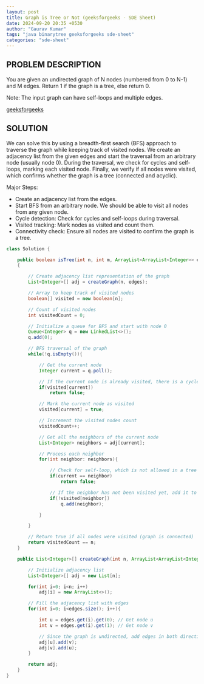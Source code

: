 ```yaml
---
layout: post
title: Graph is Tree or Not (geeksforgeeks - SDE Sheet)
date: 2024-09-20 20:35 +0530
author: "Gaurav Kumar"
tags: "java binarytree geeksforgeeks sde-sheet"
categories: "sde-sheet"
---
```


## PROBLEM DESCRIPTION

You are given an undirected graph of N nodes (numbered from 0 to N-1) and M edges. Return 1 if the graph is a tree, else return 0.

Note: The input graph can have self-loops and multiple edges.

[geeksforgeeks](https://www.geeksforgeeks.org/problems/is-it-a-tree/1?page=8)

## SOLUTION

We can solve this by using a breadth-first search (BFS) approach to traverse the graph while keeping track of visited nodes. We create an adjacency list from the given edges and start the traversal from an arbitrary node (usually node 0). During the traversal, we check for cycles and self-loops, marking each visited node. Finally, we verify if all nodes were visited, which confirms whether the graph is a tree (connected and acyclic).

Major Steps:

- Create an adjacency list from the edges.
- Start BFS from an arbitrary node. We should be able to visit all nodes from any given node.
- Cycle detection: Check for cycles and self-loops during traversal.
- Visited tracking: Mark nodes as visited and count them.
- Connectivity check: Ensure all nodes are visited to confirm the graph is a tree.

```java
class Solution {

    public boolean isTree(int n, int m, ArrayList<ArrayList<Integer>> edges)
    {

        // Create adjacency list representation of the graph
        List<Integer>[] adj = createGraph(n, edges);

        // Array to keep track of visited nodes
        boolean[] visited = new boolean[n];

        // Count of visited nodes
        int visitedCount = 0;

        // Initialize a queue for BFS and start with node 0
        Queue<Integer> q = new LinkedList<>();
        q.add(0);

        // BFS traversal of the graph
        while(!q.isEmpty()){

            // Get the current node
            Integer current = q.poll();

            // If the current node is already visited, there is a cycle
            if(visited[current])
                return false;

            // Mark the current node as visited
            visited[current] = true;

            // Increment the visited nodes count
            visitedCount++;

            // Get all the neighbors of the current node
            List<Integer> neighbors = adj[current];

            // Process each neighbor
            for(int neighbor: neighbors){

                // Check for self-loop, which is not allowed in a tree
                if(current == neighbor)
                    return false;

                // If the neighbor has not been visited yet, add it to the queue
                if(!visited[neighbor])
                    q.add(neighbor);

            }

        }

        // Return true if all nodes were visited (graph is connected)
        return visitedCount == n;
    }

    public List<Integer>[] createGraph(int n, ArrayList<ArrayList<Integer>> edges){

        // Initialize adjacency list
        List<Integer>[] adj = new List[n];

        for(int i=0; i<n; i++)
            adj[i] = new ArrayList<>();

        // Fill the adjacency list with edges
        for(int i=0; i<edges.size(); i++){

            int u = edges.get(i).get(0); // Get node u
            int v = edges.get(i).get(1); // Get node v

            // Since the graph is undirected, add edges in both directions
            adj[u].add(v);
            adj[v].add(u);
        }

        return adj;
    }
}
```
